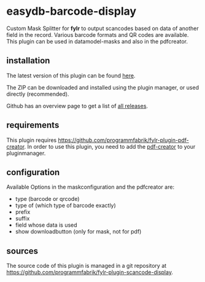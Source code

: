# easydb-barcode-display

Custom Mask Splitter for **fylr** to output scancodes based on data of another field in the record. Various barcode formats and QR codes are available. This plugin can be used in datamodel-masks and also in the pdfcreator.

## installation
The latest version of this plugin can be found [here](https://github.com/programmfabrik/fylr-plugin-scancode-display/releases/latest/download/ScancodeDisplay.zip).

The ZIP can be downloaded and installed using the plugin manager, or used directly (recommended).

Github has an overview page to get a list of [all releases](https://github.com/programmfabrik/fylr-plugin-scancode-display/releases/).

## requirements
This plugin requires https://github.com/programmfabrik/fylr-plugin-pdf-creator. In order to use this plugin, you need to add the [pdf-creator](https://github.com/programmfabrik/fylr-plugin-pdf-creator) to your pluginmanager.

## configuration

Available Options in the maskconfiguration and the pdfcreator are:

* type (barcode or qrcode)
* type of (which type of barcode exactly)
* prefix
* suffix
* field whose data is used
* show downloadbutton (only for mask, not for pdf)

## sources

The source code of this plugin is managed in a git repository at <https://github.com/programmfabrik/fylr-plugin-scancode-display>.